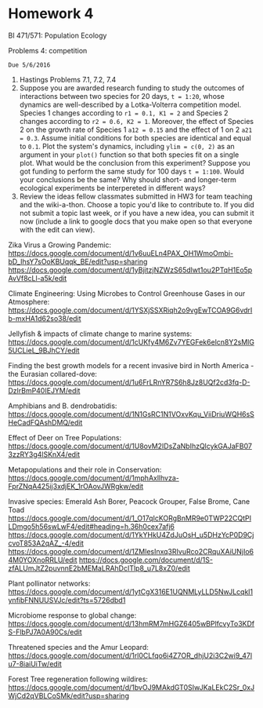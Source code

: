 # Homework 4

BI 471/571:  Population Ecology     	

Problems 4: competition

`Due 5/6/2016`
 
1. Hastings Problems 7.1, 7.2, 7.4
2. Suppose you are awarded research funding to study the outcomes of interactions between two species for 20 days, `t = 1:20`, whose dynamics are well-described by a Lotka-Volterra competition model. Species 1 changes according to `r1 = 0.1, K1 = 2` and Species 2 changes according to `r2 = 0.6, K2 = 1`. Moreover, the effect of Species 2 on the growth rate of Species 1 `a12 = 0.15` and the effect of 1 on 2 `a21 = 0.3`. Assume initial conditions for both species are identical and equal to `0.1`. Plot the system's dynamics, including `ylim = c(0, 2)` as an argument in your `plot()` function so that both species fit on a single plot. What would be the conclusion from this experiment? Suppose you got funding to perform the same study for 100 days `t = 1:100`. Would your conclusions be the same? Why should short- and longer-term ecological experiments be interpereted in different ways?
3. Review the ideas fellow classmates submitted in HW3 for team teaching and the wiki-a-thon.  Choose a topic you'd like to contribute to.  If you did not submit a topic last week, or if you have a new idea, you can submit it now (include a link to google docs that you make open so that everyone with the edit can view).

Zika Virus a Growing Pandemic: 
https://docs.google.com/document/d/1v6uuELn4PAX_OH1WmoOmbi-bD_IhsY7sOoKBUqqk_BE/edit?usp=sharing
https://docs.google.com/document/d/1yBjitzjNZWzS65dlwt1ou2PTqH1Eo5pAvVf8cLl-a5k/edit

Climate Engineering: Using Microbes to Control Greenhouse Gases in our Atmosphere:  https://docs.google.com/document/d/1YSXjSSXRiqh2o9vgEwTCOA9G6vdrIb-mxHA1d62so38/edit

Jellyfish & impacts of climate change to marine systems:  https://docs.google.com/document/d/1cUKfy4M6Zv7YEGFek6elcn8Y2sMlG5UCLieL_9BJhCY/edit

Finding the best growth models for a recent invasive bird in North America - the Eurasian collared-dove:  https://docs.google.com/document/d/1u6FrLRnYR7S6h8Jz8UQf2cd3fq-D-DzlrBmP40IEJYM/edit

Amphibians and B. dendrobatidis:  https://docs.google.com/document/d/1N1GsRC1N1VOxvKqu_ViiDriuWQH6sSHeCadFQAshDMQ/edit

Effect of Deer on Tree Populations: https://docs.google.com/document/d/1U8ovM2IDsZaNbIhzQlcykGAJaFB073zzRY3g4lSKnX4/edit

Metapopulations and their role in Conservation:  https://docs.google.com/document/d/1mphAxllhvza-FprZNqA425ij3xdjEK_1rOAovJWRgkw/edit

Invasive species:  Emerald Ash Borer, Peacock Grouper, False Brome, Cane Toad https://docs.google.com/document/d/1_O17qIcKORgBnMR9e0TWP22CQtPILDmgo5h56swLwF4/edit#heading=h.36h0cex7afj6
https://docs.google.com/document/d/1YkYHkU4ZdJuOsH_u5DHzYcP0D9CjcvoT853A2qAZ_-4/edit
https://docs.google.com/document/d/1ZMlesInxq3RIvuRco2CRquXAiUNjIo64M0YOXnoRRLU/edit
https://docs.google.com/document/d/1S-zfALUmJtZ2puvnnE2bMEMaLRAhDcITlp8_u7L8xZ0/edit

Plant pollinator networks:  https://docs.google.com/document/d/1ytCgX316E1UQNMLyLLD5NwJLcqkl1ynfibFNNUUSVJc/edit?ts=5726dbd1

Microbiome response to global change:  https://docs.google.com/document/d/13hmRM7mHGZ6405wBPlfcvyTo3KDfS-FlbPJ7A0A90Cs/edit

Threatened species and the Amur Leopard: https://docs.google.com/document/d/1rl0CLfqo6i4Z7OR_dhjU2i3C2wi9_47lu7-8iaiUiTw/edit

Forest Tree regeneration following wildires:  https://docs.google.com/document/d/1bvOJ9MAkdGT0SIwJKaLEkC2Sr_0xJWjCd2qVBLCoSMk/edit?usp=sharing













